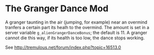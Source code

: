 The Granger Dance Mod
=====================

A granger taunting in the air (jumping, for example) near an overmind tranfers
a certain part its healh to the overmind. The amount is set in a server
variable `g_alienGrangerDanceBonus`; the default is 11. A granger cannot die
this way, if its health is too low, the dance stops working.

See http://tremulous.net/forum/index.php?topic=16513.0

